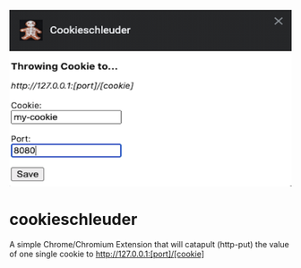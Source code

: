 ![Alt text](images/screenshot.png?raw=true "Screenshot")

# cookieschleuder
A simple Chrome/Chromium Extension that will catapult (http-put) the value of one single cookie to http://127.0.0.1:[port]/[cookie]
